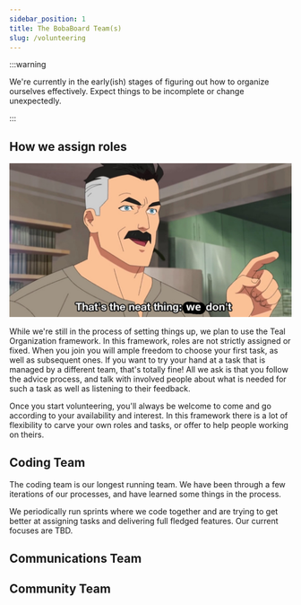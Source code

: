 ```yaml
---
sidebar_position: 1
title: The BobaBoard Team(s)
slug: /volunteering
---
```


:::warning

We're currently in the early(ish) stages of figuring out how to organize ourselves effectively. Expect
things to be incomplete or change unexpectedly.

:::

## How we assign roles

![TODO: alt text](./wedont.png)

While we're still in the process of setting things up, we plan to use the Teal Organization framework.
In this framework, roles are not strictly assigned or fixed. When you join you will ample freedom to
choose your first task, as well as subsequent ones. If you want to try your hand at a task that is
managed by a different team, that's totally fine! All we ask is that you follow the advice process, and
talk with involved people about what is needed for such a task as well as listening to their feedback.

Once you start volunteering, you'll always be welcome to come and go according to your availability and
interest. In this framework there is a lot of flexibility to carve your own roles and tasks, or offer
to help people working on theirs.

## Coding Team

The coding team is our longest running team. We have been through a few iterations of our processes,
and have learned some things in the process.

We periodically run sprints where we code together and are trying to get better at assigning tasks
and delivering full fledged features. Our current focuses are TBD.

## Communications Team

## Community Team
